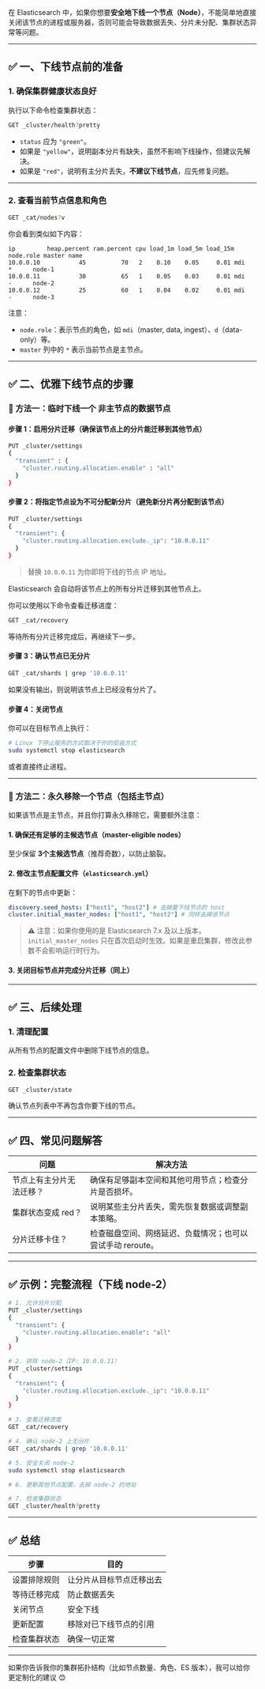 在 Elasticsearch 中，如果你想要**安全地下线一个节点（Node）**，不能简单地直接关闭该节点的进程或服务器，否则可能会导致数据丢失、分片未分配、集群状态异常等问题。

---

## ✅ 一、下线节点前的准备

### 1. 确保集群健康状态良好
执行以下命令检查集群状态：

```bash
GET _cluster/health?pretty
```

- `status` 应为 `"green"`。
- 如果是 `"yellow"`，说明副本分片有缺失，虽然不影响下线操作，但建议先解决。
- 如果是 `"red"`，说明有主分片丢失，**不建议下线节点**，应先修复问题。

---

### 2. 查看当前节点信息和角色

```bash
GET _cat/nodes?v
```

你会看到类似如下内容：

```
ip         heap.percent ram.percent cpu load_1m load_5m load_15m node.role master name
10.0.0.10           45          70   2    0.10    0.05     0.01 mdi       *      node-1
10.0.0.11           30          65   1    0.05    0.03     0.01 mdi       -      node-2
10.0.0.12           25          60   1    0.04    0.02     0.01 mdi       -      node-3
```

注意：
- `node.role`：表示节点的角色，如 `mdi`（master, data, ingest）、`d`（data-only）等。
- `master` 列中的 `*` 表示当前节点是主节点。

---

## ✅ 二、优雅下线节点的步骤

### 🔁 方法一：临时下线一个 **非主节点的数据节点**

#### 步骤 1：启用分片迁移（确保该节点上的分片能迁移到其他节点）

```bash
PUT _cluster/settings
{
  "transient" : {
    "cluster.routing.allocation.enable" : "all"
  }
}
```

#### 步骤 2：将指定节点设为不可分配新分片（避免新分片再分配到该节点）

```bash
PUT _cluster/settings
{
  "transient": {
    "cluster.routing.allocation.exclude._ip": "10.0.0.11"
  }
}
```

> 替换 `10.0.0.11` 为你即将下线的节点 IP 地址。

Elasticsearch 会自动将该节点上的所有分片迁移到其他节点上。

你可以使用以下命令查看迁移进度：

```bash
GET _cat/recovery
```

等待所有分片迁移完成后，再继续下一步。

#### 步骤 3：确认节点已无分片

```bash
GET _cat/shards | grep '10.0.0.11'
```

如果没有输出，则说明该节点上已经没有分片了。

#### 步骤 4：关闭节点

你可以在目标节点上执行：

```bash
# Linux 下停止服务的方式取决于你的安装方式
sudo systemctl stop elasticsearch
```

或者直接终止进程。

---

### 🔁 方法二：永久移除一个节点（包括主节点）

如果该节点是主节点，并且你打算永久移除它，需要额外注意：

#### 1. 确保还有足够的主候选节点（master-eligible nodes）

至少保留 **3个主候选节点**（推荐奇数），以防止脑裂。

#### 2. 修改主节点配置文件（`elasticsearch.yml`）

在剩下的节点中更新：

```yaml
discovery.seed_hosts: ["host1", "host2"] # 去掉要下线节点的 host
cluster.initial_master_nodes: ["host1", "host2"] # 同样去掉该节点
```

> ⚠️ 注意：如果你使用的是 Elasticsearch 7.x 及以上版本，`initial_master_nodes` 只在首次启动时生效。如果是重启集群，修改此参数不会影响运行时行为。

#### 3. 关闭目标节点并完成分片迁移（同上）

---

## ✅ 三、后续处理

### 1. 清理配置

从所有节点的配置文件中删除下线节点的信息。

### 2. 检查集群状态

```bash
GET _cluster/state
```

确认节点列表中不再包含你要下线的节点。

---

## ✅ 四、常见问题解答

| 问题 | 解决方法 |
|------|----------|
| 节点上有主分片无法迁移？ | 确保有足够副本空间和其他可用节点；检查分片是否损坏。 |
| 集群状态变成 red？ | 说明某些主分片丢失，需先恢复数据或调整副本策略。 |
| 分片迁移卡住？ | 检查磁盘空间、网络延迟、负载情况；也可以尝试手动 reroute。 |

---

## ✅ 示例：完整流程（下线 node-2）

```bash
# 1. 允许分片分配
PUT _cluster/settings
{
  "transient": {
    "cluster.routing.allocation.enable": "all"
  }
}

# 2. 排除 node-2（IP: 10.0.0.11）
PUT _cluster/settings
{
  "transient": {
    "cluster.routing.allocation.exclude._ip": "10.0.0.11"
  }
}

# 3. 查看迁移进度
GET _cat/recovery

# 4. 确认 node-2 上无分片
GET _cat/shards | grep '10.0.0.11'

# 5. 安全关闭 node-2
sudo systemctl stop elasticsearch

# 6. 更新其他节点配置，去掉 node-2 的地址

# 7. 检查集群状态
GET _cluster/health?pretty
```

---

## ✅ 总结

| 步骤 | 目的 |
|------|------|
| 设置排除规则 | 让分片从目标节点迁移出去 |
| 等待迁移完成 | 防止数据丢失 |
| 关闭节点 | 安全下线 |
| 更新配置 | 移除对已下线节点的引用 |
| 检查集群状态 | 确保一切正常 |

---

如果你告诉我你的集群拓扑结构（比如节点数量、角色、ES 版本），我可以给你更定制化的建议 😊